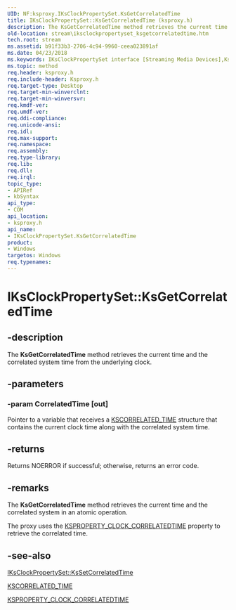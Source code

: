 ```yaml
---
UID: NF:ksproxy.IKsClockPropertySet.KsGetCorrelatedTime
title: IKsClockPropertySet::KsGetCorrelatedTime (ksproxy.h)
description: The KsGetCorrelatedTime method retrieves the current time and the correlated system time from the underlying clock.
old-location: stream\iksclockpropertyset_ksgetcorrelatedtime.htm
tech.root: stream
ms.assetid: b91f33b3-2706-4c94-9960-ceea023891af
ms.date: 04/23/2018
ms.keywords: IKsClockPropertySet interface [Streaming Media Devices],KsGetCorrelatedTime method, IKsClockPropertySet.KsGetCorrelatedTime, IKsClockPropertySet::KsGetCorrelatedTime, KsGetCorrelatedTime, KsGetCorrelatedTime method [Streaming Media Devices], KsGetCorrelatedTime method [Streaming Media Devices],IKsClockPropertySet interface, ksproxy/IKsClockPropertySet::KsGetCorrelatedTime, ksproxy_79582c7f-456c-420e-88eb-b0cb6916040f.xml, stream.iksclockpropertyset_ksgetcorrelatedtime
ms.topic: method
req.header: ksproxy.h
req.include-header: Ksproxy.h
req.target-type: Desktop
req.target-min-winverclnt: 
req.target-min-winversvr: 
req.kmdf-ver: 
req.umdf-ver: 
req.ddi-compliance: 
req.unicode-ansi: 
req.idl: 
req.max-support: 
req.namespace: 
req.assembly: 
req.type-library: 
req.lib: 
req.dll: 
req.irql: 
topic_type:
- APIRef
- kbSyntax
api_type:
- COM
api_location:
- ksproxy.h
api_name:
- IKsClockPropertySet.KsGetCorrelatedTime
product:
- Windows
targetos: Windows
req.typenames: 
---
```


# IKsClockPropertySet::KsGetCorrelatedTime


## -description


The <b>KsGetCorrelatedTime</b> method retrieves the current time and the correlated system time from the underlying clock. 


## -parameters




### -param CorrelatedTime [out]

Pointer to a variable that receives a <a href="https://msdn.microsoft.com/library/windows/hardware/ff561033">KSCORRELATED_TIME</a> structure that contains the current clock time along with the correlated system time.


## -returns



Returns NOERROR if successful; otherwise, returns an error code.




## -remarks



The <b>KsGetCorrelatedTime</b> method retrieves the current time and the correlated system in an atomic operation. 

The proxy uses the <a href="https://msdn.microsoft.com/library/windows/hardware/ff564465">KSPROPERTY_CLOCK_CORRELATEDTIME</a> property to retrieve the correlated time. 




## -see-also




<a href="https://msdn.microsoft.com/library/windows/hardware/ff559756">IKsClockPropertySet::KsSetCorrelatedTime</a>



<a href="https://msdn.microsoft.com/library/windows/hardware/ff561033">KSCORRELATED_TIME</a>



<a href="https://msdn.microsoft.com/library/windows/hardware/ff564465">KSPROPERTY_CLOCK_CORRELATEDTIME</a>
 

 

